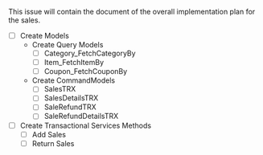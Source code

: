 This issue will contain the document of the overall implementation plan for the sales.
- [ ] Create Models
    - Create Query Models
        - [ ] Category_FetchCategoryBy
        - [ ] Item_FetchItemBy
        - [ ] Coupon_FetchCouponBy
    - Create CommandModels
        - [ ] SalesTRX
        - [ ] SalesDetailsTRX
        - [ ] SaleRefundTRX
        - [ ] SaleRefundDetailsTRX
- [ ] Create Transactional Services Methods
    - [ ] Add Sales
    - [ ] Return Sales
